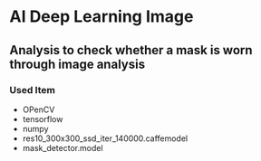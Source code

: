 # AI Deep Learning Image
## Analysis to check whether a mask is worn through image analysis
### Used Item
- OPenCV
- tensorflow
- numpy
- res10_300x300_ssd_iter_140000.caffemodel
- mask_detector.model





